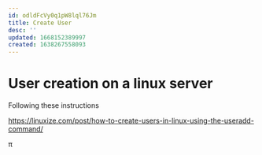 ```yaml
---
id: odldFcVy0q1pW8lql76Jm
title: Create User
desc: ''
updated: 1668152389997
created: 1638267558093
---
```

# User creation on a linux server


Following these instructions 

https://linuxize.com/post/how-to-create-users-in-linux-using-the-useradd-command/



π